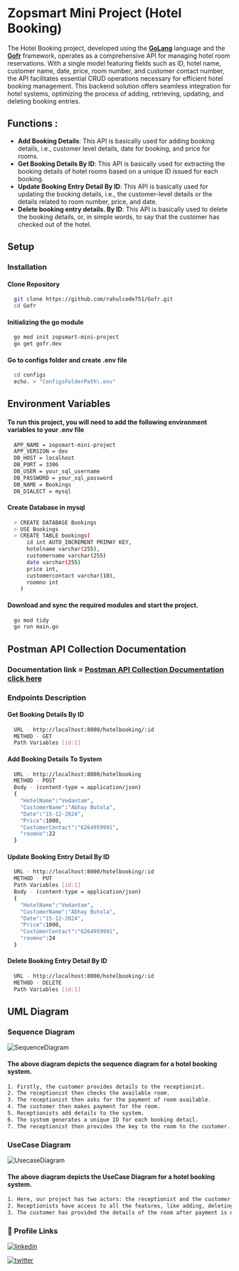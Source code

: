 # Zopsmart Mini Project (Hotel Booking)

The Hotel Booking project, developed using the [**GoLang**](https://go.dev/) language and the [**Gofr**](https://gofr.dev/) framework, operates as a comprehensive API for managing hotel room reservations. With a single model featuring fields such as ID, hotel name, customer name, date, price, room number, and customer contact number, the API facilitates essential CRUD operations necessary for efficient hotel booking management. This backend solution offers seamless integration for hotel systems, optimizing the process of adding, retrieving, updating, and deleting booking entries.

## Functions :
* **Add Booking Details**: This API is basically used for adding booking details, i.e., customer level details, date for booking, and price for rooms.
* **Get Booking Details By ID**: This API is basically used for extracting the booking details of hotel rooms based on a unique ID issued for each booking.
* **Update Booking Entry Detail By ID**: This API is basically used for updating the booking details, i.e., the customer-level details or the details related to room number, price, and date.
* **Delete booking entry details. By ID**: This API is basically used to delete the booking details, or, in simple words, to say that the customer has checked out of the hotel.

## **Setup**

### Installation
#### Clone Repository
```bash
  git clone https://github.com/rahulcode751/Gofr.git
  cd Gofr
```
    
#### Initializing the go module
```bash
  go mod init zopsmart-mini-project
  go get gofr.dev
```

#### Go to configs folder and create .env file
```bash
  cd configs
  echo. > "ConfigsFolderPath\.env"
```

## Environment Variables
#### To run this project, you will need to add the following environment variables to your .env file
```bash
  APP_NAME = zopsmart-mini-project
  APP_VERSION = dev
  DB_HOST = localhost
  DB_PORT = 3306
  DB_USER = your_sql_username
  DB_PASSWORD = your_sql_password
  DB_NAME = Bookings
  DB_DIALECT = mysql
```
#### Create Database in mysql
```bash
  > CREATE DATABASE Bookings
  > USE Bookings
  > CREATE TABLE bookings(
      id int AUTO_INCREMENT PRIMAY KEY,
      hotelname varchar(255),
      customername varchar(255)
      date varchar(255)
      price int,
      customercontact varchar(10),
      roomno int
    )
```
#### Download and sync the required modules and start the project.
```bash
  go mod tidy
  go run main.go
```

## **Postman API Collection Documentation**

### Documentation link = [Postman API Collection Documentation click here](https://documenter.getpostman.com/view/21947736/2s9YkkgNpq )


### Endpoints Description
#### Get Booking Details By ID
```bash
  URL - http://localhost:8000/hotelbooking/:id
  METHOD - GET
  Path Variables [id:1]
```
#### Add Booking Details To System
```bash
  URL - http://localhost:8000/hotelbooking
  METHOD - POST
  Body - (content-type = application/json)
  {
    "HotelName":"Vedantam",
    "CustomerName":"Abhay Butola",
    "Date":"15-12-2024",
    "Price":1000,
    "CustomerContact":"6264959991",
    "roomno":22
  }
```
#### Update Booking Entry Detail By ID
```bash
  URL - http://localhost:8000/hotelbooking/:id
  METHOD - PUT
  Path Variables [id:1]
  Body - (content-type = application/json)
  {
    "HotelName":"Vedantam",
    "CustomerName":"Abhay Butola",
    "Date":"15-12-2024",
    "Price":1000,
    "CustomerContact":"6264959991",
    "roomno":24
  }
```
#### Delete Booking Entry Detail By ID
```bash
  URL - http://localhost:8000/hotelbooking/:id
  METHOD - DELETE
  Path Variables [id:1]
```

## **UML Diagram** 

### Sequence Diagram
![SequenceDiagram](https://github.com/rahulcode751/Gofr/assets/73958355/2046553c-5425-4353-b81b-053e95c3db01)
#### The above diagram depicts the sequence diagram for a hotel booking system.
```bash
1. Firstly, the customer provides details to the receptionist.
2. The receptionist then checks the available room.
3. The receptionist then asks for the payment of room available.
4. The customer then makes payment for the room.
5. Receptionists add details to the system.
6. The system generates a unique ID for each booking detail.
7. The receptionist then provides the key to the room to the customer.
```
### UseCase Diagram
![UsecaseDiagram](https://github.com/rahulcode751/Gofr/assets/73958355/1bdfdf6b-06fb-4a7e-814b-c5c4c75711f2)
#### The above diagram depicts the UseCase Diagram for a hotel booking system.
```bash
1. Here, our project has two actors: the receptionist and the customer.
2. Receptionists have access to all the features, like adding, deleting, updating, and creating bookings.
3. The customer has provided the details of the room after payment is done.
```


### 🔗 Profile Links
[![linkedin](https://img.shields.io/badge/linkedin-0A66C2?style=for-the-badge&logo=linkedin&logoColor=white)](https://www.linkedin.com/in/rahul3008/)   

[![twitter](https://img.shields.io/badge/twitter-1DA1F2?style=for-the-badge&logo=twitter&logoColor=white)](https://twitter.com/Rahulbairagi77)




